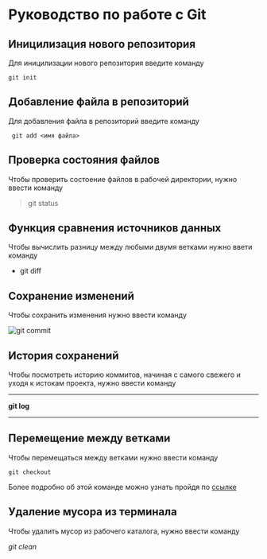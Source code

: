 # Руководство по работе с Git

## Иницилизация нового репозитория 

Для иницилизации нового репозитория введите команду
```
git init
```
## Добавление файла в репозиторий 
Для добавления файла в репозиторий введите команду
~~~
 git add <имя файла>
 ~~~
 
 ## Проверка состояния файлов
 Чтобы проверить состоение файлов в рабочей директории, нужно ввести команду

 > git status

 ## Функция сравнения источников данных

 Чтобы вычислить разницу между любыми двумя ветками нужно ввети команду

 + git diff

 ## Сохранение изменений 

 Чтобы сохранить изменения нужно ввести команду 

 ![git commit](git_commit.jpg)

 ## История сохранений

 Чтобы посмотреть историю коммитов, начиная с самого свежего и уходя к истокам проекта, нужно ввести команду

 ---
 __git log__

 ---

 ## Перемещение между ветками

 Чтобы перемещаться между ветками нужно ввести команду 
 ~~~
 git checkout
 ~~~
Более подробно об этой команде можно узнать пройдя по [ссылке](https://www.atlassian.com/ru/git/tutorials/using-branches/git-checkout#:~:text=%D0%9A%D0%BE%D0%BC%D0%B0%D0%BD%D0%B4%D0%B0%20git%20checkout%20%D0%BF%D0%BE%D0%B7%D0%B2%D0%BE%D0%BB%D1%8F%D0%B5%D1%82%20%D0%BF%D0%B5%D1%80%D0%B5%D0%BC%D0%B5%D1%89%D0%B0%D1%82%D1%8C%D1%81%D1%8F,%D0%BD%D0%BE%D0%B2%D1%8B%D0%B5%20%D0%BA%D0%BE%D0%BC%D0%BC%D0%B8%D1%82%D1%8B%20%D0%B2%20%D1%8D%D1%82%D0%BE%D0%B9%20%D0%B2%D0%B5%D1%82%D0%BA%D0%B5.)

## Удаление мусора из терминала

Чтобы удалить мусор из рабочего каталога, нужно ввести команду 

*git clean*